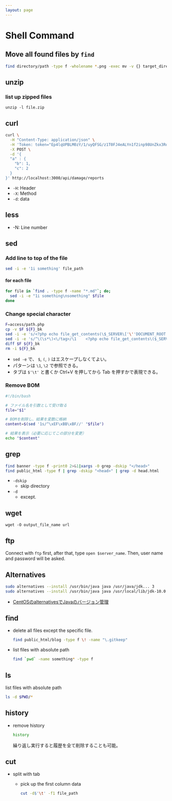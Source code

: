 ```yaml
---
layout: page
---
```


# Shell Command

## Move all found files by `find` 

```zsh
find directory/path -type f -wholename *.png -exec mv -v {} target_directory \;
```

## unzip

### list up zipped files

```
unzip -l file.zip
```

## curl

```sh
curl \
  -H "Content-Type: application/json" \
  -H 'Token: token="Ep4lqUPBLM0zY/1/uyQFSG/z1T0FJ4eALYn1f2inp98UnZkx3RqqKg=="' \
  -X POST \
  -d '{
  "a" : {
    "b": 1,
    "c": 2
  }
}' http://localhost:3000/api/damage/reports
```

* `-H`: Header
* `-X`: Method
* `-d`: data

## less

* -N: Line number

## sed

### Add line to top of the file

```sh
sed -i -e '1i something' file_path
```

#### for each file

```sh
for file in `find . -type f -name "*.md"`; do;
  sed -i -e "1i something\nsomething" $file
done
```

### Change special character

```sh
F=access/path.php
cp -v $F ${F}_bk
sed -i -e 's/<?php echo file_get_contents(\$_SERVER\['\''DOCUMENT_ROOT'\''\]\.'\''\/file\/path.html'\''); ?>//g' $F
sed -i -e 's/^\(\s*\)<\/tag>/\1    <?php echo file_get_contents\($_SERVER['\''DOCUMENT_ROOT'\''].'\''\/file\/path.html'\''\); ?>\n\1<\/tag>/g' $F
diff $F ${F}_bk
rm -i ${F}_bk
```

* `sed -e` で、 `$`, `(`, `)` はエスケープしなくてよい。
* パターンは `\1`, `\2` で参照できる。
* タブは `$'\t'` と書くか Ctrl+V を押してから Tab を押すかで表現できる。

### Remove BOM

```bash
#!/bin/bash

# ファイル名を引数として受け取る
file="$1"

# BOMを削除し、結果を変数に格納
content=$(sed '1s/^\xEF\xBB\xBF//' "$file")

# 結果を表示（必要に応じてこの部分を変更）
echo "$content"
```


## grep

```sh
find banner -type f -print0 2>&1|xargs -0 grep -dskip "</head>"
find public_html -type f | grep -dskip "<head>" | grep -d head.html
```

* `-dskip`
    * skip directory
* `-d`
    * except.


## wget

```
wget -O output_file_name url
```

## ftp

Connect with `ftp` first, after that, type `open $server_name`.
Then, user name and password will be asked.


## Alternatives

```sh
sudo alternatives --install /usr/bin/java java /usr/java/jdk... 3
sudo alternatives --install /usr/bin/java java /usr/local/lib/jdk-10.0.2/bin/java 4
```

* [CentOSのalternativesでJavaのバージョン管理](https://www.task-notes.com/entry/20150530/1432954800)

## find

* delete all files except the specific file.
    ```sh
    find public_html/blog -type f \! -name "\.gitkeep"
    ```
* list files with absolute path
    ```sh
    find `pwd` -name something* -type f 
    ```

## ls

list files with absolute path

```sh
ls -d $PWD/*
```

## history

* remove history
    ```sh
    history
    ```
    繰り返し実行すると履歴を全て削除することも可能。 

## cut

* split with tab
    * pick up the first column data
    
        ```sh
        cut -d$'\t' -f1 file_path
        ```
